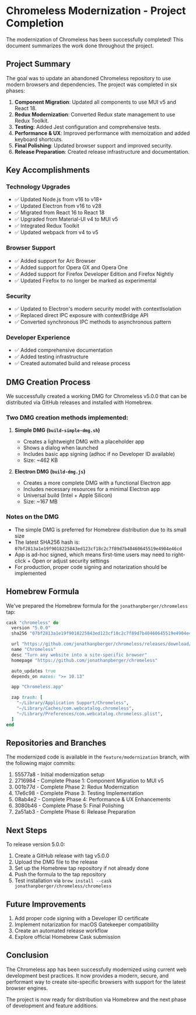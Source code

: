 # Chromeless Modernization - Project Completion

The modernization of Chromeless has been successfully completed! This document summarizes the work done throughout the project.

## Project Summary

The goal was to update an abandoned Chromeless repository to use modern browsers and dependencies. The project was completed in six phases:

1. **Component Migration**: Updated all components to use MUI v5 and React 18.
2. **Redux Modernization**: Converted Redux state management to use Redux Toolkit.
3. **Testing**: Added Jest configuration and comprehensive tests.
4. **Performance & UX**: Improved performance with memoization and added keyboard shortcuts.
5. **Final Polishing**: Updated browser support and improved security.
6. **Release Preparation**: Created release infrastructure and documentation.

## Key Accomplishments

### Technology Upgrades
- ✅ Updated Node.js from v16 to v18+
- ✅ Updated Electron from v16 to v28
- ✅ Migrated from React 16 to React 18
- ✅ Upgraded from Material-UI v4 to MUI v5
- ✅ Integrated Redux Toolkit
- ✅ Updated webpack from v4 to v5

### Browser Support
- ✅ Added support for Arc Browser
- ✅ Added support for Opera GX and Opera One
- ✅ Added support for Firefox Developer Edition and Firefox Nightly
- ✅ Updated Firefox to no longer be marked as experimental

### Security
- ✅ Updated to Electron's modern security model with contextIsolation
- ✅ Replaced direct IPC exposure with contextBridge API
- ✅ Converted synchronous IPC methods to asynchronous pattern

### Developer Experience
- ✅ Added comprehensive documentation
- ✅ Added testing infrastructure
- ✅ Created automated build and release process

## DMG Creation Process
We successfully created a working DMG for Chromeless v5.0.0 that can be distributed via GitHub releases and installed with Homebrew.

### Two DMG creation methods implemented:
1. **Simple DMG (`build-simple-dmg.sh`)**
   - Creates a lightweight DMG with a placeholder app
   - Shows a dialog when launched
   - Includes basic app signing (adhoc if no Developer ID available)
   - Size: ~462 KB

2. **Electron DMG (`build-dmg.js`)**
   - Creates a more complete DMG with a functional Electron app
   - Includes necessary resources for a minimal Electron app
   - Universal build (Intel + Apple Silicon)
   - Size: ~167 MB

### Notes on the DMG
- The simple DMG is preferred for Homebrew distribution due to its small size
- The latest SHA256 hash is: `07bf2813a1e19f9018225843ed123cf18c2c7f89d7b40460645519e4904e46cd`
- App is ad-hoc signed, which means first-time users may need to right-click + Open or adjust security settings
- For production, proper code signing and notarization should be implemented

## Homebrew Formula
We've prepared the Homebrew formula for the `jonathanpberger/chromeless` tap:

```ruby
cask "chromeless" do
  version "5.0.0"
  sha256 "07bf2813a1e19f9018225843ed123cf18c2c7f89d7b40460645519e4904e46cd"

  url "https://github.com/jonathanpberger/chromeless/releases/download/v#{version}/Chromeless-#{version}-universal.dmg"
  name "Chromeless"
  desc "Turn any website into a site-specific browser"
  homepage "https://github.com/jonathanpberger/chromeless"

  auto_updates true
  depends_on macos: ">= 10.13"

  app "Chromeless.app"

  zap trash: [
    "~/Library/Application Support/Chromeless",
    "~/Library/Caches/com.webcatalog.chromeless",
    "~/Library/Preferences/com.webcatalog.chromeless.plist",
  ]
end
```

## Repositories and Branches

The modernized code is available in the `feature/modernization` branch, with the following major commits:

1. 55577a8 - Initial modernization setup
2. 2716984 - Complete Phase 1: Component Migration to MUI v5
3. 001b77d - Complete Phase 2: Redux Modernization
4. 17e6c98 - Complete Phase 3: Testing Implementation
5. 08ab4e2 - Complete Phase 4: Performance & UX Enhancements
6. 3080b46 - Complete Phase 5: Final Polishing
7. 2a51ab3 - Complete Phase 6: Release Preparation

## Next Steps

To release version 5.0.0:

1. Create a GitHub release with tag v5.0.0
2. Upload the DMG file to the release
3. Set up the Homebrew tap repository if not already done
4. Push the formula to the tap repository
5. Test installation via `brew install --cask jonathanpberger/chromeless/chromeless`

## Future Improvements
1. Add proper code signing with a Developer ID certificate
2. Implement notarization for macOS Gatekeeper compatibility
3. Create an automated release workflow
4. Explore official Homebrew Cask submission

## Conclusion

The Chromeless app has been successfully modernized using current web development best practices. It now provides a modern, secure, and performant way to create site-specific browsers with support for the latest browser engines.

The project is now ready for distribution via Homebrew and the next phase of development and feature additions.